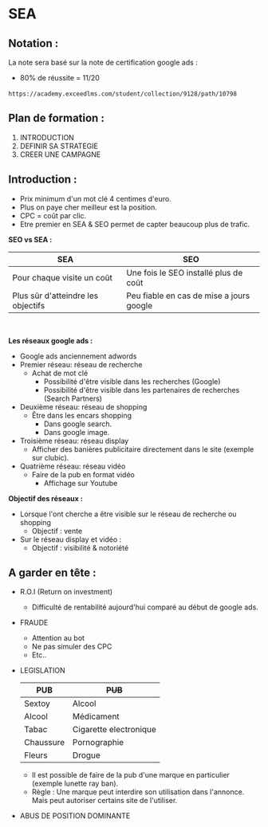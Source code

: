 # SEA

## Notation : 
La note sera basé sur la note de certification google ads : 
- 80% de réussite = 11/20

`https://academy.exceedlms.com/student/collection/9128/path/10798`
​
## Plan de formation :
1. INTRODUCTION
2. DEFINIR SA STRATEGIE
3. CREER UNE CAMPAGNE
​
​
## Introduction :  
- Prix minimum d'un mot clé 4 centimes d'euro. 
- Plus on paye cher meilleur est la position. 
- CPC = coût par clic.
- Etre premier en SEA & SEO permet de capter beaucoup plus de trafic.
​

**SEO vs SEA :** 

|SEA|SEO|
|---|---|
|Pour chaque visite un coût|Une fois le SEO installé plus de coût |
|Plus sûr d'atteindre les objectifs|Peu fiable en cas de mise a jours google|​
​

**Les réseaux google ads :**
- Google ads anciennement adwords
- Premier réseau: réseau de recherche 
    - Achat de mot clé
        - Possibilité d'être visible dans les recherches (Google)
        - Possibilité d'être visible dans les partenaires de recherches (Search Partners)
- Deuxième réseau: réseau de shopping
    - Être dans les encars shopping 
        - Dans google search. 
        - Dans google image.
- Troisième réseau: réseau display 
    - Afficher des banières publicitaire directement dans le site (exemple sur clubic).
- Quatrième réseau: réseau vidéo
    - Faire de la pub en format vidéo
        - Affichage sur Youtube
​

**Objectif des réseaux :**
- Lorsque l'ont cherche a être visible sur le réseau de recherche ou shopping 
    - Objectif : vente
- Sur le réseau display et vidéo :
    - Objectif : visibilité & notoriété
    
## A garder en tête :
- R.O.I (Return on investment)
    - Difficulté de rentabilité aujourd'hui comparé au début de google ads.
- FRAUDE
    - Attention au bot 
    - Ne pas simuler des CPC
    - Etc..
- LEGISLATION

    |PUB|~~PUB~~|
    |---|---|
    |Sextoy|Alcool|
    |Alcool|Médicament|
    |Tabac|Cigarette electronique|
    |Chaussure|Pornographie|
    |Fleurs|Drogue|
    
    - Il est possible de faire de la pub d'une marque en particulier (exemple lunette ray ban).
    - Règle : Une marque peut interdire son utilisation dans l'annonce. Mais peut autoriser certains site de l'utiliser.
    
- ABUS DE POSITION DOMINANTE

